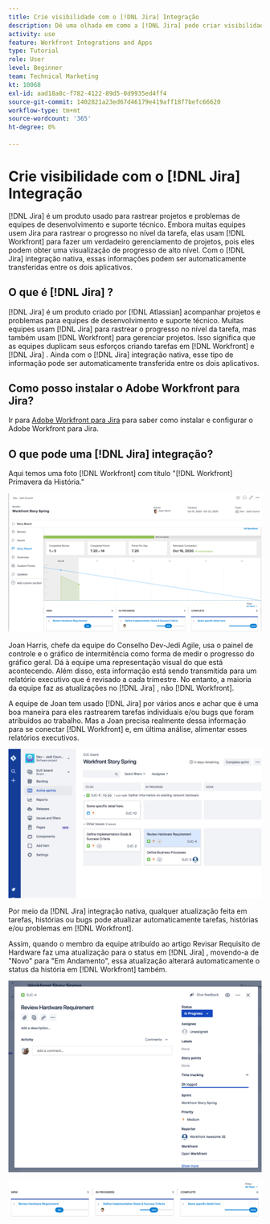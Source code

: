 ```yaml
---
title: Crie visibilidade com o [!DNL Jira] Integração
description: Dê uma olhada em como a [!DNL Jira] pode criar visibilidade sobre o que sua equipe está fazendo.
activity: use
feature: Workfront Integrations and Apps
type: Tutorial
role: User
level: Beginner
team: Technical Marketing
kt: 10068
exl-id: aad18a8c-f782-4122-89d5-0d9935ed4ff4
source-git-commit: 1402821a23ed67d46179e419aff18f7befc66620
workflow-type: tm+mt
source-wordcount: '365'
ht-degree: 0%

---
```


# Crie visibilidade com o [!DNL Jira] Integração

[!DNL Jira]  é um produto usado para rastrear projetos e problemas de equipes de desenvolvimento e suporte técnico. Embora muitas equipes usem Jira para rastrear o progresso no nível da tarefa, elas usam [!DNL Workfront] para fazer um verdadeiro gerenciamento de projetos, pois eles podem obter uma visualização de progresso de alto nível. Com o [!DNL Jira]  integração nativa, essas informações podem ser automaticamente transferidas entre os dois aplicativos.

## O que é [!DNL Jira] ?

[!DNL Jira]  é um produto criado por [!DNL Atlassian] acompanhar projetos e problemas para equipes de desenvolvimento e suporte técnico. Muitas equipes usam [!DNL Jira]  para rastrear o progresso no nível da tarefa, mas também usam [!DNL Workfront] para gerenciar projetos. Isso significa que as equipes duplicam seus esforços criando tarefas em [!DNL Workfront] e [!DNL Jira] . Ainda com o [!DNL Jira]  integração nativa, esse tipo de informação pode ser automaticamente transferida entre os dois aplicativos.

## Como posso instalar o Adobe Workfront para Jira?

Ir para [Adobe Workfront para Jira](https://experienceleague.adobe.com/docs/workfront/using/adobe-workfront-integrations/workfront-for-jira/workfront-for-jira.html?lang=en) para saber como instalar e configurar o Adobe Workfront para Jira.

## O que pode uma [!DNL Jira]  integração?

Aqui temos uma foto [!DNL Workfront] com título &quot;[!DNL Workfront] Primavera da História.&quot;

![Gráfico de detalhamento de storyboard](assets/Jira01.png)

Joan Harris, chefe da equipe do Conselho Dev-Jedi Agile, usa o painel de controle e o gráfico de intermitência como forma de medir o progresso do gráfico geral. Dá à equipe uma representação visual do que está acontecendo. Além disso, esta informação está sendo transmitida para um relatório executivo que é revisado a cada trimestre. No entanto, a maioria da equipe faz as atualizações no [!DNL Jira] , não [!DNL Workfront].

A equipe de Joan tem usado [!DNL Jira]  por vários anos e achar que é uma boa maneira para eles rastrearem tarefas individuais e/ou bugs que foram atribuídos ao trabalho. Mas a Joan precisa realmente dessa informação para se conectar [!DNL Workfront] e, em última análise, alimentar esses relatórios executivos.

![Jira Storyboard](assets/Jira02.png)

Por meio da [!DNL Jira]  integração nativa, qualquer atualização feita em tarefas, histórias ou bugs pode atualizar automaticamente tarefas, histórias e/ou problemas em [!DNL Workfront].

Assim, quando o membro da equipe atribuído ao artigo Revisar Requisito de Hardware faz uma atualização para o status em [!DNL Jira] , movendo-a de &quot;Novo&quot; para &quot;Em Andamento&quot;, essa atualização alterará automaticamente o status da história em [!DNL Workfront] também.

![Página de status Jira](assets/Jira03.png)

![Colunas de status](assets/Jira04.png)
